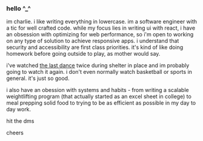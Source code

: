 ### hello ^_^

im charlie. i like writing everything in lowercase. im a software engineer with a tic for well crafted code. while my focus lies in writing ui with react, i have an obsession with optimizing for web performance, so i'm open to working on any type of solution to achieve responsive apps. i understand that security and accessibility are first class priorities. it's kind of like doing homework before going outside to play, as mother would say.

i've watched [the last dance](https://www.netflix.com/title/80203144) twice during shelter in place and im probably going to watch it again. i don't even normally watch basketball or sports in general. it's just so good. 

i also have an obession with systems and habits - from writing a scalable weightlifting program (that actually started as an excel sheet in college) to meal prepping solid food to trying to be as efficient as possible in my day to day work. 

hit the dms

cheers
